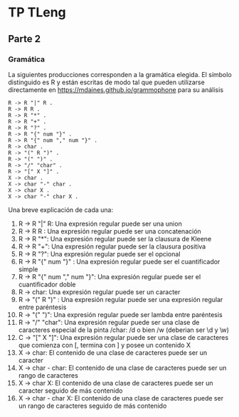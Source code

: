 # TP TLeng

## Parte 2

### Gramática

La siguientes producciones corresponden a la gramática elegida. El símbolo distinguido es R y están escritas de modo tal que pueden utilizarse directamente en https://mdaines.github.io/grammophone para su análisis

```
R -> R "|" R .
R -> R R .
R -> R "*" .
R -> R "+" .
R -> R "?" .
R -> R "{" num "}" .
R -> R "{" num "," num "}" .
R -> char .
R -> "(" R ")" .
R -> "(" ")" .
R -> "/" "char" .
R -> "[" X "]" .
X -> char .
X -> char "-" char .
X -> char X .
X -> char "-" char X .
```

Una breve explicación de cada una:

1. R -> R "|" R: Una expresión regular puede ser una union
1. R -> R R : Una expresión regular puede ser una concatenación
1. R -> R "\*": Una expresión regular puede ser la clausura de Kleene
1. R -> R "+": Una expresión regular puede ser la clausura positiva
1. R -> R "?": Una expresión regular puede ser el opcional
1. R -> R "{" num "}" : Una expresión regular puede ser el cuantificador simple
1. R -> R "{" num "," num "}": Una expresión regular puede ser el cuantificador doble
1. R -> char: Una expresión regular puede ser un caracter
1. R -> "(" R ")" : Una expresión regular puede ser una expresión regular entre paréntesis
1. R -> "(" ")": Una expresión regular puede ser lambda entre paréntesis
1. R -> "/" "char": Una expresión regular puede ser una clase de caracteres especial de la pinta /char: /d o bien /w (deberian ser \d y \w)
1. C -> "[" X "]": Una expresión regular puede ser una clase de caracteres que comienza con [, termina con ] y posee un contenido X
1. X -> char: El contenido de una clase de caracteres puede ser un caracter
1. X -> char - char: El contenido de una clase de caracteres puede ser un rango de caracteres
1. X -> char X: El contenido de una clase de caracteres puede ser un caracter seguido de más contenido
1. X -> char - char X: El contenido de una clase de caracteres puede ser un rango de caracteres seguido de más contenido
